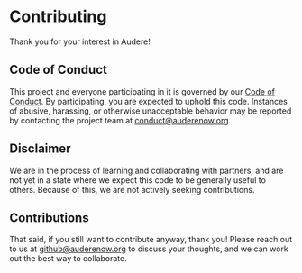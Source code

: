 # Contributing

Thank you for your interest in Audere!

## Code of Conduct

This project and everyone participating in it is governed by our [Code of Conduct](CODE_OF_CONDUCT.md).
By participating, you are expected to uphold this code.
Instances of abusive, harassing, or otherwise unacceptable behavior may be reported by contacting the project team at conduct@auderenow.org.

## Disclaimer

We are in the process of learning and collaborating with partners, and are not yet in a state where we expect this code to be generally useful to others.
Because of this, we are not actively seeking contributions.

## Contributions

That said, if you still want to contribute anyway, thank you!
Please reach out to us at github@auderenow.org to discuss your thoughts, and we can work out the best way to collaborate.

